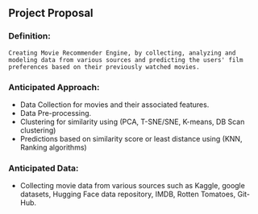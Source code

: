## Project Proposal

### Definition:
`Creating Movie Recommender Engine, by collecting, analyzing and modeling data from various sources and predicting the users' film preferences based on their previously watched movies.`

### Anticipated Approach:
*   Data Collection for movies and their associated features.
*   Data Pre-processing.
*   Clustering for similarity using (PCA, T-SNE/SNE, K-means, DB Scan clustering)
*   Predictions based on similarity score or least distance using (KNN, Ranking algorithms)

### Anticipated Data:
*   Collecting movie data from various sources such as Kaggle, google datasets, Hugging Face data repository, IMDB, Rotten Tomatoes, Git-Hub.
